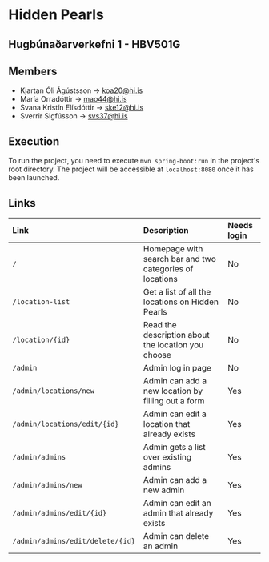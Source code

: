 # Hidden Pearls
## Hugbúnaðarverkefni 1 - HBV501G

## Members

- Kjartan Óli Ágústsson -> koa20@hi.is
- María Orradóttir -> mao44@hi.is
- Svana Kristín Elísdóttir -> ske12@hi.is
- Sverrir Sigfússon -> svs37@hi.is

## Execution

To run the project, you need to execute `mvn spring-boot:run` in the project's root directory. The project will be accessible at `localhost:8080` once it has been launched.

## Links

| Link                            | Description                                                      | Needs login|
| :------------------------------ | :--------------------------------------------------------------- | :--------- |
| `/`                             | Homepage with search bar and two categories of locations         | No         |
| `/location-list`                | Get a list of all the locations on Hidden Pearls                 | No         |
| `/location/{id}`                | Read the description about the location you choose               | No         |
| `/admin`                        | Admin log in page                                                | No         |
| `/admin/locations/new`          | Admin can add a new location by filling out a form               | Yes        |
| `/admin/locations/edit/{id}`    | Admin can edit a location that already exists                    | Yes        |
| `/admin/admins`                 | Admin gets a list over existing admins                           | Yes        |
| `/admin/admins/new`             | Admin can add a new admin                                        | Yes        |
| `/admin/admins/edit/{id}`       | Admin can edit an admin that already exists                      | Yes        |
| `/admin/admins/edit/delete/{id}`| Admin can delete an admin                                        | Yes        |
